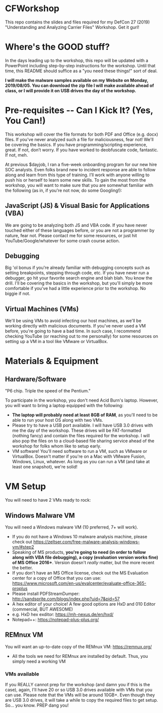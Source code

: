 # CFWorkshop
This repo contains the slides and files required for my DefCon 27 (2019) "Understanding and Analyzing Carrier Files" Workshop. Get it gurl!

# Where's the GOOD stuff?
In the days leading up to the workshop, this repo will be updated with a PowerPoint including step-by-step instructions for the workshop. Until that time, this README should suffice as a "you need these things!" sort of deal.

**I will make the malware samples available on my Website on Monday, 2019/08/05. You can download the zip file I will make available ahead of class, or I will provide it on USB drives the day of the workshop.**

# Pre-requisites -- Can I Kick It? (Yes, You Can!)

This workshop will cover the file formats for both PDF and Office (e.g. docx) files. If you've never analyzed such a file for maliciousness, fear not! We'll be covering the basics. If you have programming/scripting experience, great. If not, don’t worry. If you have worked to deobfuscate code, fantastic. If not, meh.

At previous $dayjob, I ran a five-week onboarding program for our new hire SOC analysts. Even folks brand new to incident response are able to follow along and learn from this type of training.  I’ll work with anyone willing to push his or herself to learn some new skills.  To gain the most from the workshop, you will want to make sure that you are somewhat familiar with the following (as in, if you're not now, do some Googling!):

## JavaScript (JS) & Visual Basic for Applications (VBA)

We are going to be analyzing both JS and VBA code. If you have never touched either of these languages before, or you are not a programmer by nature, fear not.  Please contact me for some resources, or just hit YouTube/Google/whatever for some crash course action.

## Debugging

Big 'ol bonus if you're already familiar with debugging concepts such as setting breakpoints, stepping through code, etc.  If you have never run a debugger, go hit your favorite search engine and blah blah.  You know the drill.  I'll be covering the basics in the workshop, but you'll simply be more comfortable if you've had a little experience prior to the workshop.  No biggie if not.

## Virtual Machines (VMs)

We'll be using VMs to avoid infecting our host machines, as we'll be working directly with malicious documents.  If you've never used a VM before, you're going to have a bad time.  In such case, I recommend checking YouTube (or reaching out to me personally) for some resources on setting up a VM in a tool like VMware or VirtualBox.

# Materials & Equipment

## Hardware/Software
"P6 chip. Triple the speed of the Pentium."

To participate in the workshop, you don't need Acid Burn's laptop. However, you will want to bring a laptop equipped with the following:
- **The laptop will probably need at least 8GB of RAM**, as you'll need to be able to run your host OS along with two VMs.
- Please try to have a USB port available. I will have USB 3.0 drives with me the day of the workshop. These drives will be FAT-formatted (nothing fancy) and contain the files required for the workshop. I will also pop the files on to a cloud-based file sharing service ahead of the workshop for folks whom like to setup early.
- VM software!  You'll need software to run a VM, such as VMware or VirtualBox.  Doesn't matter if you're on a Mac with VMware Fusion, Windows, Linux, whatever.  As long as you can run a VM (and take at least one snapshot), we're solid!

# VM Setup

You will need to have 2 VMs ready to rock:

## Windows Malware VM

You will need a Windows malware VM (10 preferred, 7+ will work).
- If you do not have a Windows 10 malware analysis machine, please check out https://zeltser.com/free-malware-analysis-windows-vm/#step2
- Speaking of MS products, **you're going to need (in order to follow along with VBA file debugging), a copy (evaluation version works fine) of MS Office 2016+**. Version doesn't *really* matter, but the more recent the better.
- If you don't have an MS Office license, check out the MS Evaluation center for a copy of Office that you can use: https://www.microsoft.com/en-us/evalcenter/evaluate-office-365-proplus
- Please install PDFStreamDumper: http://sandsprite.com/blogs/index.php?uid=7&pid=57
- A hex editor of your choice! A few good options are HxD and 010 Editor (commercial, BUT AWESOME)
- e.g. HxD hex exditor: https://mh-nexus.de/en/hxd/
- Notepad++: https://notepad-plus-plus.org/

## REMnux VM

You will want an up-to-date copy of the REMnux VM: https://remnux.org/

- All the tools we need for REMnux are installed by default. Thus, you simply need a working VM

### VMs available

If you REALLY cannot prep for the workshop (and damn you if this is the case), again, I'll have 20 or so USB 3.0 drives available with VMs that you can use. Please note that the VMs will be around 10GB+. Even though they are USB 3.0 drives, it will take a while to copy the required files to get setup. So... you know. PREP dang you!
